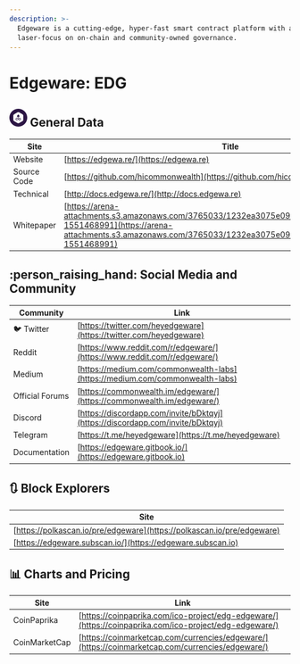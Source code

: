 ```yaml
---
description: >-
  Edgeware is a cutting-edge, hyper-fast smart contract platform with a
  laser-focus on on-chain and community-owned governance.
---
```


# Edgeware: EDG

## ![](../../.gitbook/assets/edg.png) General Data

| Site        | Title                                                                                                                                                                                                    |
| ----------- | -------------------------------------------------------------------------------------------------------------------------------------------------------------------------------------------------------- |
| Website     | [https://edgewa.re/](https://edgewa.re)                                                                                                                                                                  |
| Source Code | [https://github.com/hicommonwealth](https://github.com/hicommonwealth)                                                                                                                                   |
| Technical   | [http://docs.edgewa.re/](http://docs.edgewa.re)                                                                                                                                                          |
| Whitepaper  | [https://arena-attachments.s3.amazonaws.com/3765033/1232ea3075e0940291fa7b5f152f4a04.pdf?1551468991](https://arena-attachments.s3.amazonaws.com/3765033/1232ea3075e0940291fa7b5f152f4a04.pdf?1551468991) |

## :person_raising_hand: Social Media and Community

| Community       | Link                                                                           |
| --------------- | ------------------------------------------------------------------------------ |
| :bird: Twitter  | [https://twitter.com/heyedgeware](https://twitter.com/heyedgeware)             |
| Reddit          | [https://www.reddit.com/r/edgeware/](https://www.reddit.com/r/edgeware/)       |
| Medium          | [https://medium.com/commonwealth-labs](https://medium.com/commonwealth-labs)   |
| Official Forums | [https://commonwealth.im/edgeware/](https://commonwealth.im/edgeware/)         |
| Discord         | [https://discordapp.com/invite/bDktqyj](https://discordapp.com/invite/bDktqyj) |
| Telegram        | [https://t.me/heyedgeware](https://t.me/heyedgeware)                           |
| Documentation   | [https://edgeware.gitbook.io/](https://edgeware.gitbook.io)                    |

## :arrows_clockwise: Block Explorers

| Site                                                                   |
| ---------------------------------------------------------------------- |
| [https://polkascan.io/pre/edgeware](https://polkascan.io/pre/edgeware) |
| [https://edgeware.subscan.io/](https://edgeware.subscan.io)            |

## :bar_chart: Charts and Pricing

| Site          | Link                                                                                                   |
| ------------- | ------------------------------------------------------------------------------------------------------ |
| CoinPaprika   | [https://coinpaprika.com/ico-project/edg-edgeware/](https://coinpaprika.com/ico-project/edg-edgeware/) |
| CoinMarketCap | [https://coinmarketcap.com/currencies/edgeware/](https://coinmarketcap.com/currencies/edgeware/)       |
